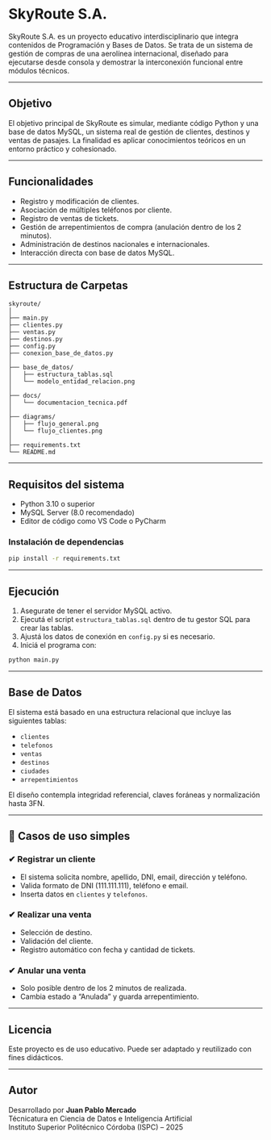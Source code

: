 # SkyRoute S.A.

SkyRoute S.A. es un proyecto educativo interdisciplinario que integra contenidos de Programación y Bases de Datos. Se trata de un sistema de gestión de compras de una aerolínea internacional, diseñado para ejecutarse desde consola y demostrar la interconexión funcional entre módulos técnicos.

---

## Objetivo

El objetivo principal de SkyRoute es simular, mediante código Python y una base de datos MySQL, un sistema real de gestión de clientes, destinos y ventas de pasajes. La finalidad es aplicar conocimientos teóricos en un entorno práctico y cohesionado.

---

## Funcionalidades

- Registro y modificación de clientes.
- Asociación de múltiples teléfonos por cliente.
- Registro de ventas de tickets.
- Gestión de arrepentimientos de compra (anulación dentro de los 2 minutos).
- Administración de destinos nacionales e internacionales.
- Interacción directa con base de datos MySQL.

---

## Estructura de Carpetas

```
skyroute/
│
├── main.py
├── clientes.py
├── ventas.py
├── destinos.py
├── config.py
├── conexion_base_de_datos.py
│
├── base_de_datos/
│   ├── estructura_tablas.sql
│   └── modelo_entidad_relacion.png
│
├── docs/
│   └── documentacion_tecnica.pdf
│
├── diagrams/
│   ├── flujo_general.png
│   └── flujo_clientes.png
│
├── requirements.txt
└── README.md
```

---

## Requisitos del sistema

- Python 3.10 o superior
- MySQL Server (8.0 recomendado)
- Editor de código como VS Code o PyCharm

### Instalación de dependencias

```bash
pip install -r requirements.txt
```

---

## Ejecución

1. Asegurate de tener el servidor MySQL activo.
2. Ejecutá el script `estructura_tablas.sql` dentro de tu gestor SQL para crear las tablas.
3. Ajustá los datos de conexión en `config.py` si es necesario.
4. Iniciá el programa con:

```bash
python main.py
```

---

## Base de Datos

El sistema está basado en una estructura relacional que incluye las siguientes tablas:

- `clientes`
- `telefonos`
- `ventas`
- `destinos`
- `ciudades`
- `arrepentimientos`

El diseño contempla integridad referencial, claves foráneas y normalización hasta 3FN.

---

## 🧪 Casos de uso simples

### ✔ Registrar un cliente
- El sistema solicita nombre, apellido, DNI, email, dirección y teléfono.
- Valida formato de DNI (111.111.111), teléfono e email.
- Inserta datos en `clientes` y `telefonos`.

### ✔ Realizar una venta
- Selección de destino.
- Validación del cliente.
- Registro automático con fecha y cantidad de tickets.

### ✔ Anular una venta
- Solo posible dentro de los 2 minutos de realizada.
- Cambia estado a “Anulada” y guarda arrepentimiento.

---

## Licencia

Este proyecto es de uso educativo. Puede ser adaptado y reutilizado con fines didácticos.

---

## Autor

Desarrollado por **Juan Pablo Mercado**  
Técnicatura en Ciencia de Datos e Inteligencia Artificial  
Instituto Superior Politécnico Córdoba (ISPC) – 2025
